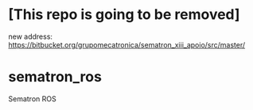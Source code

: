 # [This repo is going to be removed]
new address: https://bitbucket.org/grupomecatronica/sematron_xiii_apoio/src/master/

# sematron_ros
Sematron ROS
